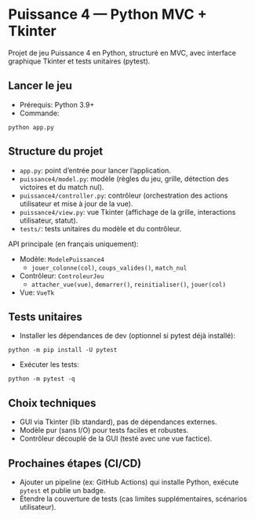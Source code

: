 # Puissance 4 — Python MVC + Tkinter

Projet de jeu Puissance 4 en Python, structuré en MVC, avec interface graphique Tkinter et tests unitaires (pytest).

## Lancer le jeu

- Prérequis: Python 3.9+
- Commande:

```
python app.py
```

## Structure du projet

- `app.py`: point d’entrée pour lancer l’application.
- `puissance4/model.py`: modèle (règles du jeu, grille, détection des victoires et du match nul).
- `puissance4/controller.py`: contrôleur (orchestration des actions utilisateur et mise à jour de la vue).
- `puissance4/view.py`: vue Tkinter (affichage de la grille, interactions utilisateur, statut).
- `tests/`: tests unitaires du modèle et du contrôleur.

API principale (en français uniquement):
- Modèle: `ModelePuissance4`
  - `jouer_colonne(col)`, `coups_valides()`, `match_nul`
- Contrôleur: `ControleurJeu`
  - `attacher_vue(vue)`, `demarrer()`, `reinitialiser()`, `jouer(col)`
- Vue: `VueTk`

## Tests unitaires

- Installer les dépendances de dev (optionnel si pytest déjà installé):

```
python -m pip install -U pytest
```

- Exécuter les tests:

```
python -m pytest -q
```

## Choix techniques

- GUI via Tkinter (lib standard), pas de dépendances externes.
- Modèle pur (sans I/O) pour tests faciles et robustes.
- Contrôleur découplé de la GUI (testé avec une vue factice).

## Prochaines étapes (CI/CD)

- Ajouter un pipeline (ex: GitHub Actions) qui installe Python, exécute `pytest` et publie un badge.
- Étendre la couverture de tests (cas limites supplémentaires, scénarios utilisateur).
